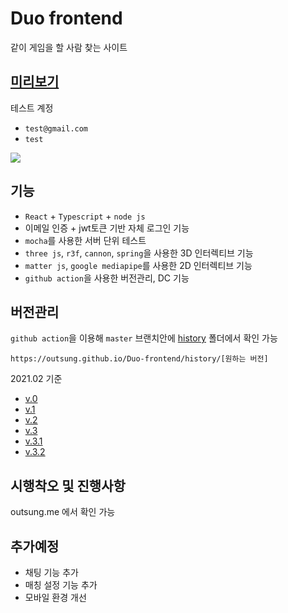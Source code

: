 # Duo frontend

같이 게임을 할 사람 찾는 사이트

## [미리보기](https://outsung.github.io/Duo-frontend/)

테스트 계정

- `test@gmail.com`
- `test`

<img src="https://github.com/outsung/Duo-frontend/blob/main/public/image/login-page.png" />

## 기능

- `React` + `Typescript` + `node js`
- 이메일 인증 + jwt토큰 기반 자체 로그인 기능
- `mocha`를 사용한 서버 단위 테스트
- `three js`, `r3f`, `cannon`, `spring`을 사용한 3D 인터렉티브 기능
- `matter js`, `google mediapipe`를 사용한 2D 인터렉티브 기능
- `github action`을 사용한 버전관리, DC 기능

## 버전관리

`github action`을 이용해 `master` 브랜치안에 [history](https://github.com/outsung/Duo-frontend/tree/master/history) 폴더에서 확인 가능

`https://outsung.github.io/Duo-frontend/history/[원하는 버전]`

2021.02 기준

- [v.0](https://outsung.github.io/Duo-frontend/history/v.0)
- [v.1](https://outsung.github.io/Duo-frontend/history/v.1)
- [v.2](https://outsung.github.io/Duo-frontend/history/v.2)
- [v.3](https://outsung.github.io/Duo-frontend/history/v.3)
- [v.3.1](https://outsung.github.io/Duo-frontend/history/v.3.1)
- [v.3.2](https://outsung.github.io/Duo-frontend/history/v.3.2)

## 시행착오 및 진행사항

outsung.me 에서 확인 가능

## 추가예정

- 채팅 기능 추가
- 매칭 설정 기능 추가
- 모바일 환경 개선
